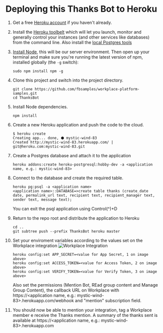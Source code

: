 # Deploying this Thanks Bot to Heroku


1. Get a free [Heroku account](https://signup.heroku.com/) if you haven't already.

2. Install the [Heroku toolbelt](https://toolbelt.heroku.com) which will let you launch, monitor and generally control your instances (and other services like databases) from the command line. Also install the [local Postgres tools](https://devcenter.heroku.com/articles/heroku-postgresql#local-setup)

3. [Install Node](https://nodejs.org), this will be our server environment. Then open up your terminal and make sure you're running the latest version of npm, installed globally (the ```-g``` switch):

    ```
    sudo npm install npm -g
    ```

4. Clone this project and switch into the project directory.

    ```
    git clone https://github.com/fbsamples/workplace-platform-samples.git
    cd ThanksBot
    ```

5. Install Node dependencies.

    ```
    npm install
    ```

6. Create a new Heroku application and push the code to the cloud.

    ```
    $ heroku create
    Creating app... done, ⬢ mystic-wind-83
    Created http://mystic-wind-83.herokuapp.com/ | git@heroku.com:mystic-wind-83.git
    ```  


7. Create a Postgres database and attach it to the application
    ```
    heroku addons:create heroku-postgresql:hobby-dev -a <application name, e.g.: mystic-wind-83>
    ```

8. Connect to the database and create the required table.
    ```
    heroku pg:psql -a <application name>
    <application name>::DATABASE=>create table thanks (create_date date, permalink_url text, recipient text, recipient_manager text, sender text, message text);
    ```
    You can exit the psql application using Control(^)+D

9. Return to the repo root and distribute the application to Heroku
    ```
    cd ..
    git subtree push --prefix ThanksBot heroku master
    ```

10. Set your enviroment variables according to the values set on the Workplace integration
 ![Workplace Integration](https://github.com/eduardogomes/workplace-platform-samples/blob/master/ThanksBot/public/img/integration.png)

    ```
    heroku config:set APP_SECRET=<value for App Secret, 1 on image above>
    heroku config:set ACCESS_TOKEN=<value for Access Token, 2 on image above>
    heroku config:set VERIFY_TOKEN=<value for Verify Token, 3 on image above>
    ```

    Also set the permissions (Mention Bot, REad group content and Manage Group Content), the callback URL on Workplace with https://<application name,  e.g.: mystic-wind-83>.herokuapp.com/webhook and "mention" subscription field.

11. You should now be able to mention your integration, tag a Workplace member e receive the Thanks mention. A summary of the thanks sent is available at https://<application name,  e.g.: mystic-wind-83>.herokuapp.com
